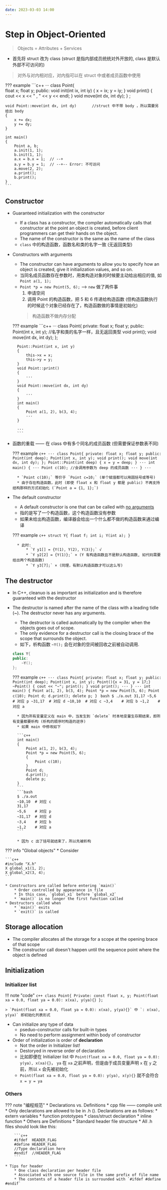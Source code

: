 ```yaml
---
date: 2023-03-03 14:00
---
```


# Step in Object-Oriented 

> Objects = Attributes + Services

* 首先将 struct 改为 class (struct 是指内部成员统统对外开放的, class 是默认外部不可访问的)

> 对外与对内相对应，对内指可以在 struct 中或者成员函数中使用

??? example
    ```c++
    ···
    class Point{   
        float x;
        float y;
    public:
        void init(int ix, int iy)
        {
            x = ix;
            y = iy;
        }
        void print()
        {
            cout << x << " , " << y << endl;
        }
        void move(int dx, int dy);
    } ;

    void Point::move(int dx, int dy)       //struct 中不带 body ，所以需要另给出 body
    {
        x += dx;
        y += dy;
    }

    int main()
    {
        Point a, b;
        a.init(1, 1);
        b.init(1, 1);
        a.x = b.x = 1;  // --+
        a.y = b.y = 1;  // --+-- Error: 不可访问
        a.move(2, 2);
        a.print();
        b.print();
    }
    ```

## Constructor

* Guaranteed initialization with the constructor
    * If a class has a constructor, the compiler automatically calls that constructor at the point an object is created, before client programmers can get their hands on the object.
    * The name of the constructor is the same as the name of the class
    * `class` 中的构造函数，函数名和类的名字一致 (无返回类型)
* Constructors with arguments
    * The constructor can have arguments to allow you to specify how an object is created, give it initialization values, and so on.
    * 当同名成员函数存在参数时，用类构造对象的时候要主动给出相应的值, 如 `Point a(1, 1);`
    * `Point *p = new Point(5, 6);` ——> `new` 做了两件事
        1. 申请空间
        2. 调用 Point 的构造函数，把 5 和 6 传递给构造函数 (但构造函数执行的时候这个对象已经存在了，构造函数做的事情是初始化)
        > 构造函数不做内存分配

    ??? example
        ```c++
        ···
        class Point{
        private:
            float x;
            float y;
        public:
            Point(int x, int y);    //名字和类的名字一样，且无返回类型
            void print();
            void move(int dx, int dy);
        };

        Point::Point(int x, int y)
        {
            this->x = x;
            this->y = y;
        }
        void Point::print()
        {
            ···
        }
        void Point::move(int dx, int dy)
        {
            ···
        }
        int main()
        {
            Point a(1, 2), b(3, 4);
            ···
        }

        ···
        ```

* 函数的重载 —— 在 class 中有多个同名的成员函数 (但需要保证参数表不同)

    ??? example
        ```c++
        ···
        class Point{
        private:
            float x;
            float y;
        public:
            Point(int deep);
            Point(int x, int y);
            void print();
            void move(int dx, int dy);
        };
        Point::Point(int deep)
        {
            x = y = deep;
        }
        ···
        int main()
        {
            ···
            Point c(10); //会调用参数为 deep 的成员函数
            ···
        }
        ···
        ```
    
        * `Point c(10);` 等价于 `Point c=10;` (单个赋值都可以用圆括号或等号)
        * 由于存在构造函数，此时 (即使 float x 和 float y 都是 public) 不再支持 结构那样的方式初始化 (`Point a = {1, 1};`)
      
* The default constructor
    * A default constructor is one that can be called with <u>no arguments</u>
    * 指的是写了一个构造函数，这个构造函数没有参数
    * 如果未给出构造函数，编译器会给出一个什么都不做的构造函数来通过编译

    ??? example
        ```c++
        struct Y{
            float f;
            int i;
            Y(int a);
        }
        ```

        * 此时: 
            * `Y y1[] = {Y(1), Y(2), Y(3)};` √
            * `Y y2[2] = {Y(1)};` × (Y 有构造函数且不是默认构造函数, 如代码需要给出两个构造函数)
            * `Y y3[7];` × (同理，有默认构造函数才可以这么写)

## The destructor

* In C++, cleanuo is as important as initialization and is therefore guaranteed with the destructor
* The destructor is named after the name of the class with a leading tidle (~). The destructor never has any arguments.
    * The destructor is called automatically by the compiler when the objects goes out of scope.
    * The only evidence for a destructor call is the closing brace of the scope that surrounds the object.
    * 如下，析构函数 `~Y();` 会在对象的空间被回收之前被自动调用.

    ```c++
    class Y{
    public:
        ~Y();
    };
    ```

    ??? example
        ```c++
        ···
        class Point{
        private:
            float x;
            float y;
        public:
            Point(int deep);
            Point(int x, int y);
            Point(){x = 31, y = 17;}
            ~Point()
            {
                cout << "~";
                print();
            }
            void print();
            ···
        }
        ···
        int main()
        {
            Point a(1, 2), b(3, 4);
            Point *p = new Point(5, 6);
            Point c(10);
            Point d;
            d.print();
            delete p;
        }
        ```
        ```bash
        $ ./a.out
        31,17
        ~5,6    # 对应 p
        ~31,17  # 对应 d
        ~10,10  # 对应 c
        ~3,4    # 对应 b
        ~1,2    # 对应 a
        ```

        * 因为所有变量定义在 main 中，当发生到 `delete` 时本地变量生存期结束，即所有变量都要析构 (析构的顺序时构造的逆序)
        * 如果 main 中修改如下

        ```c++
        int main()
        {
            Point a(1, 2), b(3, 4);
            Point *p = new Point(5, 6);
            {
                Point c(10);
            }
            Point d;
            d.print();
            delete p;
        }
        ```
        ```bash
        $ ./a.out
        ~10,10  # 对应 c
        31,17
        ~5,6    # 对应 p
        ~31,17  # 对应 d
        ~3,4    # 对应 b
        ~1,2    # 对应 a
        ```

        * 因为 c 出了括号就结束了，所以先被析构

??? info "Global objects"
    * Consider

    ```c++
    #include "X.h"
    X global_x1(1, 2);
    X global_x2(3, 4);
    ```

    * Constructors are called before entering `main()`
        * Order controlled by appearance in file
        * In this case, `global_x1` before `global_x2`
        * `main()` is no longer the first function called
    * Destructors called when
        * `main()` exits
        * `exit()` is called

## Storage allocation

* The compiler allocates all the storage for a scope at the opening brace of that scope
* The constructor call doesn't happen until the sequence point where the object is defined
  
## Initialization

### Initializer list

!!! note "code"
    ```c++
    class Point{
    Private:
        const float x, y;
        Point(float xa = 0.0, float ya = 0.0): x(xa), y(ya){}
    };
    ```

    > `Point(float xa = 0.0, float ya = 0.0): x(xa), y(ya){}` 中 `: x(xa), y(ya)` 即初始化列表形式

* Can initialize any type of data
    * pseduo-constructor calls for built-in types
    * No need to perform assignment within body of constructor
* Order of initialization is order of **declaration**
    * Not the order in Initializer list!
    * Destoryed in reverse order of declaration
    * 比如即便在 Initializer list 中 `Point(float xa = 0.0, float ya = 0.0): y(ya), x(xa){}`， `ya` 在 `xa` 之前声明，但是由于成员变量声明 `x` 在 `y` 之前，所以 `x` 会先被初始化
    * `Point(float xa = 0.0, float ya = 0.0): y(ya), x(y){}` 就不会符合 `x = y = ya`

### Others

??? note "编程规范"
    * Declarations vs. Definitions
        * cpp file —— compile unit
        * Only declarations are allowed to be in .h (). Declarations are as follows: 
            * extern variables
            * function prototypes
            * class/struct declaration
            * inline function
            * Others are Definitions
    * Standard header file structure 
        * All .h files should look like this: 

        ```c++
        #ifdef  HEADER_FLAG
        #define HEADER_FLAG
        //Type declaration here
        #endif  //HEADER_FLAG
        ```

    * Tips for header
        * One class declaration per header file
        * Associated with one source file in the same prefix of file name
        * The contents of a header file is surrounded with `#ifdef #define #endif` 
